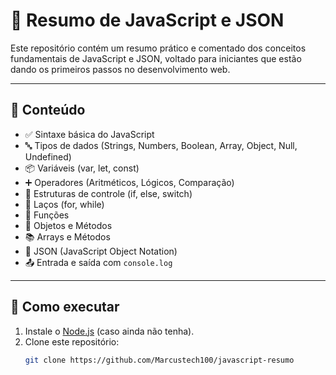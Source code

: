 # 📘 Resumo de JavaScript e JSON

Este repositório contém um resumo prático e comentado dos conceitos fundamentais de JavaScript e JSON, voltado para iniciantes que estão dando os primeiros passos no desenvolvimento web.

---

## 📌 Conteúdo

- ✅ Sintaxe básica do JavaScript
- 🔤 Tipos de dados (Strings, Numbers, Boolean, Array, Object, Null, Undefined)
- 📦 Variáveis (var, let, const)
- ➕ Operadores (Aritméticos, Lógicos, Comparação)
- 🔁 Estruturas de controle (if, else, switch)
- 🔂 Laços (for, while)
- 🧰 Funções
- 🧱 Objetos e Métodos
- 📚 Arrays e Métodos
- 🔄 JSON (JavaScript Object Notation)
- 📤 Entrada e saída com `console.log`

---

## 🚀 Como executar

1. Instale o [Node.js](https://nodejs.org) (caso ainda não tenha).
2. Clone este repositório:
   ```bash
   git clone https://github.com/Marcustech100/javascript-resumo
